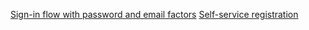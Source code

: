 [Sign-in flow with password and email factors](/docs/guides/oie-embedded-sdk-use-case-sign-in-pwd-email/nodejs/main/)
[Self-service registration](/docs/guides/oie-embedded-sdk-use-case-self-reg/nodejs/main/)
